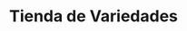---
title: "Tienda de Variedades"
url: /ciudad-satelite/tienda-de-variedades-calle-25-a/
shop: Lebensmittel
---